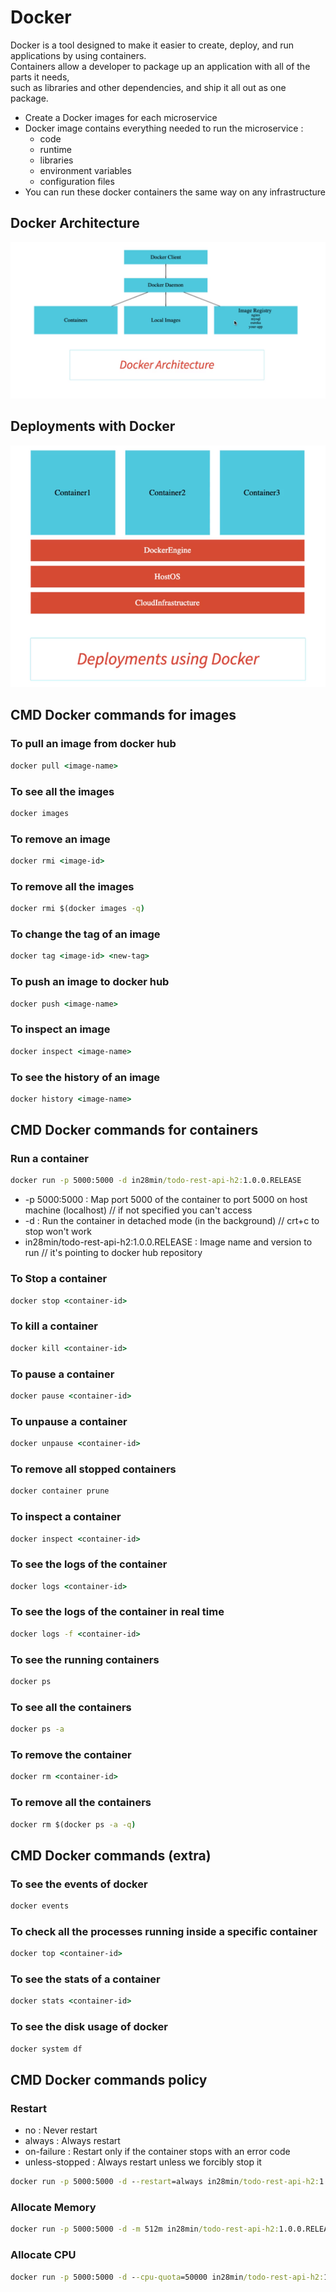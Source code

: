 [//]: # (explain below what is docker)

# Docker
Docker is a tool designed to make it easier to create, deploy, and run applications by using containers.<br>
Containers allow a developer to package up an application with all of the parts it needs, <br>
such as libraries and other dependencies, and ship it all out as one package.
* Create a Docker images for each microservice
* Docker image contains everything needed to run the microservice : 
  * code
  * runtime
  * libraries
  * environment variables
  * configuration files
* You can run these docker containers the same way on any infrastructure
## Docker Architecture
![image](Container_images/Docker_architecture.png)

## Deployments with Docker
![image](Container_images/deployments_w_docker.png)

## CMD Docker commands for images
### To pull an image from docker hub
```cmd
docker pull <image-name>
```
### To see all the images
```cmd
docker images
```
### To remove an image
```cmd
docker rmi <image-id>
```
### To remove all the images
```cmd
docker rmi $(docker images -q)
```
### To change the tag of an image
```cmd
docker tag <image-id> <new-tag>
```
### To push an image to docker hub
```cmd
docker push <image-name>
```
### To inspect an image
```cmd
docker inspect <image-name>
```
### To see the history of an image
```cmd
docker history <image-name>
```
## CMD Docker commands for containers
### Run a container 
```cmd
docker run -p 5000:5000 -d in28min/todo-rest-api-h2:1.0.0.RELEASE
```
* -p 5000:5000 : Map port 5000 of the container to port 5000 on host machine (localhost) // if not specified you can't access
* -d : Run the container in detached mode (in the background) // crt+c to stop won't work
* in28min/todo-rest-api-h2:1.0.0.RELEASE : Image name and version to run // it's pointing to docker hub repository
### To Stop a container
```cmd
docker stop <container-id>
```
### To kill a container
```cmd
docker kill <container-id>
```
### To pause a container
```cmd
docker pause <container-id>
```
### To unpause a container
```cmd
docker unpause <container-id>
```
### To remove all stopped containers
```cmd
docker container prune
```
### To inspect a container
```cmd
docker inspect <container-id>
```
### To see the logs of the container
```cmd
docker logs <container-id>
```
### To see the logs of the container in real time
```cmd
docker logs -f <container-id> 
```
### To see the running containers
```cmd
docker ps
```
### To see all the containers
```cmd
docker ps -a
```
### To remove the container
```cmd
docker rm <container-id>
```
### To remove all the containers
```cmd
docker rm $(docker ps -a -q)
```
## CMD Docker commands (extra)
### To see the events of docker
```cmd
docker events
```
### To check all the processes running inside a specific container
```cmd
docker top <container-id>
```
### To see the stats of a container
```cmd
docker stats <container-id>
```
### To see the disk usage of docker
```cmd
docker system df
```
## CMD Docker commands policy
### Restart
* no : Never restart
* always : Always restart
* on-failure : Restart only if the container stops with an error code
* unless-stopped : Always restart unless we forcibly stop it
```cmd
docker run -p 5000:5000 -d --restart=always in28min/todo-rest-api-h2:1.0.0.RELEASE
```
### Allocate Memory
```cmd
docker run -p 5000:5000 -d -m 512m in28min/todo-rest-api-h2:1.0.0.RELEASE
```
### Allocate CPU
```cmd
docker run -p 5000:5000 -d --cpu-quota=50000 in28min/todo-rest-api-h2:1.0.0.RELEASE
```


